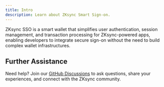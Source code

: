 ```yaml
---
title: Intro
description: Learn about ZKsync Smart Sign-on.
---
```


ZKsync SSO is a smart wallet that simplifies user authentication, session management,
and transaction processing for ZKsync-powered apps, enabling developers to integrate secure sign-on without the need to build
complex wallet infrastructures.

<!---Try our [demo app](https://nft.zksync.dev) to see the great user experience you can offer your users --->

## Further Assistance

Need help? Join our [GitHub Discussions](%%zk_git_repo_zksync-developers%%/discussions/)
to ask questions, share your experiences, and connect with the ZKsync community.

<!---
## Source Code

The [ZKsync SSO Project](https://github.com/matter-labs/zksync-account-sdk)
is open-source and available on GitHub under the MIT License.
Feel free to contribute, report issues, or suggest new features to help us improve the tool for everyone.--->
